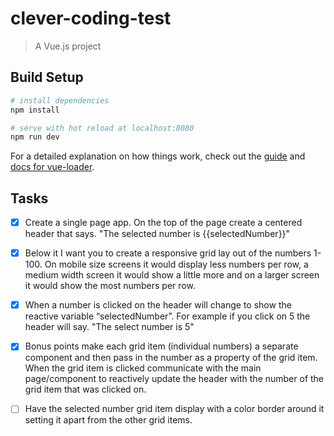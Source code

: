 # clever-coding-test

> A Vue.js project

## Build Setup

``` bash
# install dependencies
npm install

# serve with hot reload at localhost:8080
npm run dev
```

For a detailed explanation on how things work, check out the [guide](http://vuejs-templates.github.io/webpack/) and [docs for vue-loader](http://vuejs.github.io/vue-loader).

## Tasks

- [x] Create a single page app.  On the top of the page create a centered header that says.  "The selected number is {{selectedNumber}}"

- [x] Below it I want you to create a responsive grid lay out of the numbers 1-100.  On mobile size screens it would display less numbers per row, a medium width screen it would show a little more and on a larger screen it would show the most numbers per row.

- [x] When a number is clicked on the header will change to show the reactive variable “selectedNumber”.  For example if you click on 5 the header will say.  "The select number is 5"

- [x] Bonus points make each grid item (individual numbers) a separate component and then pass in the number as a property of the grid item.  When the grid item is clicked communicate with the main page/component to reactively update the header with the number of the grid item that was clicked on.

- [ ] Have the selected number grid item display with a color border around it setting it apart from the other grid items.
